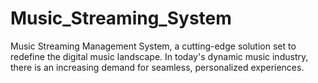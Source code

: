 # Music_Streaming_System
 Music Streaming Management System, a cutting-edge solution set to redefine the digital music landscape. In today's dynamic music industry, there is an increasing demand for seamless, personalized experiences.
